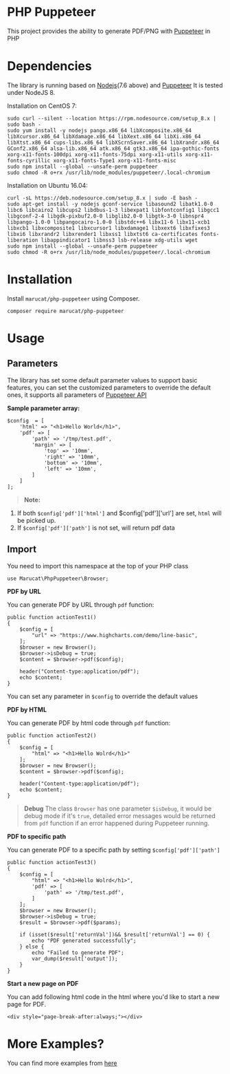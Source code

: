 PHP Puppeteer
===========
This project provides the ability to generate PDF/PNG with [Puppeteer](https://github.com/GoogleChrome/puppeteer) in PHP

# Dependencies
The library is running based on [Nodejs](https://nodejs.org/en/)(7.6 above) and [Puppeteer](https://github.com/GoogleChrome/puppeteer)
It is tested under NodeJS 8.

Installation on CentOS 7:

```
sudo curl --silent --location https://rpm.nodesource.com/setup_8.x | sudo bash -
sudo yum install -y nodejs pango.x86_64 libXcomposite.x86_64 libXcursor.x86_64 libXdamage.x86_64 libXext.x86_64 libXi.x86_64 libXtst.x86_64 cups-libs.x86_64 libXScrnSaver.x86_64 libXrandr.x86_64 GConf2.x86_64 alsa-lib.x86_64 atk.x86_64 gtk3.x86_64 ipa-gothic-fonts xorg-x11-fonts-100dpi xorg-x11-fonts-75dpi xorg-x11-utils xorg-x11-fonts-cyrillic xorg-x11-fonts-Type1 xorg-x11-fonts-misc
sudo npm install --global --unsafe-perm puppeteer
sudo chmod -R o+rx /usr/lib/node_modules/puppeteer/.local-chromium
```

Installation on Ubuntu 16.04:

```
curl -sL https://deb.nodesource.com/setup_8.x | sudo -E bash -
sudo apt-get install -y nodejs gconf-service libasound2 libatk1.0-0 libc6 libcairo2 libcups2 libdbus-1-3 libexpat1 libfontconfig1 libgcc1 libgconf-2-4 libgdk-pixbuf2.0-0 libglib2.0-0 libgtk-3-0 libnspr4 libpango-1.0-0 libpangocairo-1.0-0 libstdc++6 libx11-6 libx11-xcb1 libxcb1 libxcomposite1 libxcursor1 libxdamage1 libxext6 libxfixes3 libxi6 libxrandr2 libxrender1 libxss1 libxtst6 ca-certificates fonts-liberation libappindicator1 libnss3 lsb-release xdg-utils wget
sudo npm install --global --unsafe-perm puppeteer
sudo chmod -R o+rx /usr/lib/node_modules/puppeteer/.local-chromium
```

# Installation
Install `marucat/php-puppeteer` using Composer.
~~~
composer require marucat/php-puppeteer
~~~
# Usage
## Parameters
The library has set some default parameter values to support basic features, you can set the customized parameters to override the default ones, it supports all parameters of [Puppeteer API](https://github.com/GoogleChrome/puppeteer/blob/master/docs/api.md)

__Sample parameter array:__

~~~
$config  = [
    'html' => "<h1>Hello World</h1>",
	'pdf' => [
		'path' => '/tmp/test.pdf',
		'margin' => [
			'top' => '10mm',
			'right' => '10mm',
			'bottom' => '10mm',
			'left' => '10mm',
		]
	]
];
~~~

> **Note:**
1. If both `$config['pdf']['html']` and $config['pdf']['url'] are set, `html` will be picked up. 
2. If `$config['pdf']['path']` is not set, will return pdf data

## Import
You need to import this namespace at the top of your PHP class

~~~
use Marucat\PhpPuppeteer\Browser;
~~~


__PDF by URL__

You can generate PDF by URL through `pdf` function:

~~~
public function actionTest1()
{
	$config = [
		"url" => "https://www.highcharts.com/demo/line-basic",
	];
	$browser = new Browser();
	$browser->isDebug = true;
	$content = $browser->pdf($config);
	
	header("Content-type:application/pdf");
	echo $content;
}
~~~

You can set any parameter in `$config` to override the default values

__PDF by HTML__

You can generate PDF by html code through `pdf` function:

~~~
public function actionTest2()
{
	$config = [
		"html" => "<h1>Hello Wolrd</h1>"
	];
	$browser = new Browser();
	$content = $browser->pdf($config);
	
	header("Content-type:application/pdf");
	echo $content;
}
~~~
> **Debug** The class `Browser` has one parameter `$isDebug`, it would be debug mode if it's `true`, detailed error messages would be returned from `pdf` function if an error happened during Puppeteer running.

__PDF to specific path__

You can generate PDF to a specific path by setting `$config['pdf']['path']`

~~~
public function actionTest3()
{
	$config = [
		"html" => "<h1>Hello Wolrd</h1>",
		'pdf' => [
			'path' => '/tmp/test.pdf',
		]
	];
	$browser = new Browser();
	$browser->isDebug = true;
	$result = $browser->pdf($params);
	
	if (isset($result['returnVal'])&& $result['returnVal'] == 0) {
		echo "PDF generated successfully";
	} else {
		echo "Failed to generate PDF";
		var_dump($result['output']);
	}
}
~~~

__Start a new page on PDF__

You can add following html code in the html where you'd like to start a new page for PDF.

~~~
<div style="page-break-after:always;"></div>
~~~

# More Examples?

You can find more examples from [here](https://github.com/marucat/php-puppeteer/tree/master/examples)

